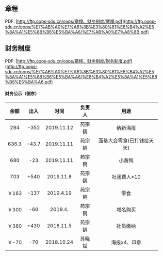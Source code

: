 ## 章程
PDF: [http://ftp.oops-sdu.cn/oops/章程、财务制度/章程.pdf](http://ftp.oops-sdu.cn/oops/%E7%AB%A0%E7%A8%8B%E3%80%81%E8%B4%A2%E5%8A%A1%E5%88%B6%E5%BA%A6/%E7%AB%A0%E7%A8%8B.pdf)
## 财务制度
PDF: [http://ftp.oops-sdu.cn/oops/章程、财务制度/财务制度.pdf](http://ftp.oops-sdu.cn/oops/%E7%AB%A0%E7%A8%8B%E3%80%81%E8%B4%A2%E5%8A%A1%E5%88%B6%E5%BA%A6/%E8%B4%A2%E5%8A%A1%E5%88%B6%E5%BA%A6.pdf)
#### 财务公示（倒序）

|余额 |出入 |时间 |负责人 |用途  |
|:---:|:---:|:---:|:---:|:---:|
|284|-352|2019.11.12|苑宗鹤|纳新海报|
|636.3|-43.7|2019.11.11|苑宗鹤|面基大会零食(已打钱给天天)|
|680|-23|2019.11.11|苑宗鹤|小黄鸭|
|703|+540|2019.11.8|苑宗鹤|社团费人*10|
|￥163|-137|2019.4.19|苑宗鹤|零食|
|￥300|-60|2019.4.|苑宗鹤|域名购买|
|￥360|+430|2018.11.5|苑宗鹤|社员缴纳|
|￥-70|-70|2018.10.24|苏晓斌|海报x4、印章|





